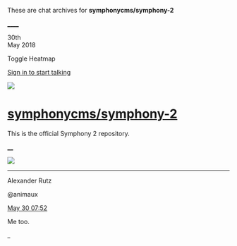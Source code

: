 These are chat archives for **symphonycms/symphony-2**

[__](/symphonycms/symphony-2/archives/2018/05/31)[__](/symphonycms/symphony-2/archives/2018/05/29)

30th  
May 2018

Toggle Heatmap

[Sign in to start talking](/login?action=login&button=archive-login)

![](https://avatars-02.gitter.im/group/iv/3/57542c45c43b8c601977197e?s=48)

#  [symphonycms/symphony-2](/symphonycms/symphony-2)

This is the official Symphony 2 repository.

[ __](/orgs/symphonycms/rooms "More symphonycms rooms")

![](https://avatars2.githubusercontent.com/u/446874?v=4&s=30)

____

Alexander Rutz

@animaux

[May 30
07:52](https://gitter.im/symphonycms/symphony-2?at=5b0e583ea45f930a65e7379f)

Me too.

_

